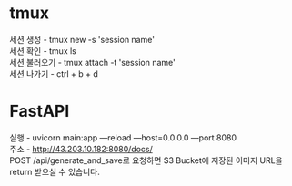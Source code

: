 # tmux <br/>
세션 생성 - tmux new -s 'session name' <br/>
세션 확인 - tmux ls <br/>
세션 불러오기 - tmux attach -t 'session name' <br/>
세션 나가기 - ctrl + b + d<br/> 

# FastAPI <br/>
실행 - uvicorn main:app —reload —host=0.0.0.0 —port 8080 <br/>
주소 - http://43.203.10.182:8080/docs/<br/>
POST /api/generate_and_save로 요청하면 S3 Bucket에 저장된 이미지 URL을 return 받으실 수 있습니다.
